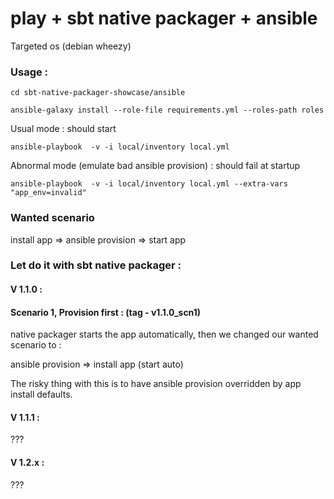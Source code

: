 play + sbt native packager + ansible
====================================

Targeted os (debian wheezy)

### Usage :

```
cd sbt-native-packager-showcase/ansible

ansible-galaxy install --role-file requirements.yml --roles-path roles

```

Usual mode : should start

```
ansible-playbook  -v -i local/inventory local.yml
```

Abnormal mode (emulate bad ansible provision) : should fail at startup

```
ansible-playbook  -v -i local/inventory local.yml --extra-vars "app_env=invalid"
```

### Wanted scenario

install app => ansible provision => start app

### Let do it with sbt native packager :



#### V 1.1.0 :

#### Scenario 1, Provision first : (tag - v1.1.0_scn1)

native packager starts the app automatically, then we changed our wanted scenario to : 

ansible provision => install app (start auto)

The risky thing with this is to have ansible provision overridden by app install defaults. 

#### V 1.1.1 :

???

#### V 1.2.x :

???

